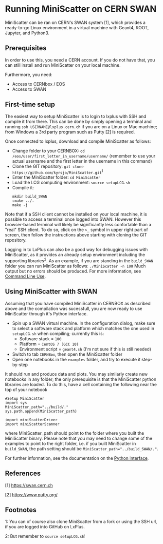 # Running MiniScatter on CERN SWAN

MiniScatter can be ran on CERN's SWAN system [1], which provides a ready-to-go Linux environment in a virtual machine with Geant4, ROOT, Jupyter, and Python3.

## Prerequisites
In order to use this, you need a CERN account.
If you do not have that, you can still install and run MiniScatter on your local machine.

Furthermore, you need:
 * Access to CERNbox / EOS
 * Access to SWAN

## First-time setup
The easiest way to setup MiniScatter is to login to lxplus with SSH and compile it from there.
This can be done by simply opening a terminal and running `ssh USERNAME@lxplus.cern.ch` if you are on a Linux or Mac machine;
from Windows a 3rd party program such as Putty [2] is required.

Once connected to lxplus, download and compile MiniScatter as follows:
 * Change folder to your CERNBOX:
   `cd /eos/user/first_letter_in_username/username/`
   (remember to use your actual username and the first letter in the username in this command)
 * Clone the GIT repository:
   `git clone https://github.com/kyrsjo/MiniScatter.git`<sup>1</sup>
 * Enter the MiniScatter folder:
   `cd MiniScatter`
 * Load the LCG computing environment:
   `source setupLCG.sh`
 * Compile it:
   ```
   mkdir build_SWAN
   cmake ../.
   make -j
   ```

Note that if a SSH client cannot be installed on your local machine, it is possible to access a terminal once logged into SWAN.
However this browser-based terminal will likely be significantly less confortable than a "real" SSH client.
To do so, click on the  `>_` symbol in upper right part of screen, then follow the instructions above starting with cloning the GIT repository. 

Logging in to LxPlus can also be a good way for debugging issues with MiniScatter, as it provides an already setup environment including the supporting libraries<sup>2</sup>.
As an example, if you are standing in the `build_SWAN` folder you can run MiniScatter as follows:
`./MiniScatter -n 100`
Much output but no errors should be produced.
For more information, see [Command Line Use](CommandLineUse.md).

## Using MiniScatter with SWAN
Assuming that you have compiled MiniScatter in CERNBOX as described above and the compilation was sucessfull, you are now ready to use MiniScatter through it's Python interface.

 * Spin up a SWAN virtual machine.
   In the configuration dialog, make sure to select a software stack and platform which matches the one used in `setupLCG.sh` when compiling; currently this is:
   - Software stack = `100`
   - Platform = `CentOS 7 (GCC 10)`
   - Environment script = `geant4.sh` (I'm not sure if this is still needed)
 * Switch to tab `CERNBox`, then open the MiniScatter folder
 * Open one notebooks in the `examples` folder, and try to execute it step-by-step

It should run and produce data and plots. You may similarly create new notebooks in any folder; the only prerequisite is that the MiniScatter python libraries are loaded.
To do this, have a cell containing the following near the top of your notebook
```
#Setup MiniScatter
import sys
MiniScatter_path="../build/."
sys.path.append(MiniScatter_path)

import miniScatterDriver
import miniScatterScanner
````
where MiniScatter_path should point to the folder where you built the MiniScatter binary.
Please note that you may need to change some of the examples to point to the right folder, i.e. if you built MiniScatter in `build_SWAN`, the path setting should be `MiniScatter_path="../build_SWAN/."`.

For further information, see the documentation on the [Python Interface](PyInterface.md).

## References

[1] https://swan.cern.ch

[2] https://www.putty.org/

## Footnotes

1: You can of course also clone MiniScatter from a fork or using the SSH url, if you are logged into GitHub on LxPlus.

2: But remember to `source setupLCG.sh`!
